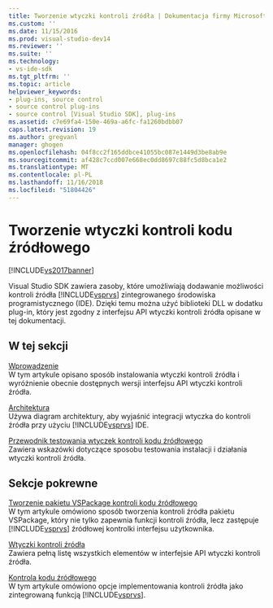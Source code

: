 ```yaml
---
title: Tworzenie wtyczki kontroli źródła | Dokumentacja firmy Microsoft
ms.custom: ''
ms.date: 11/15/2016
ms.prod: visual-studio-dev14
ms.reviewer: ''
ms.suite: ''
ms.technology:
- vs-ide-sdk
ms.tgt_pltfrm: ''
ms.topic: article
helpviewer_keywords:
- plug-ins, source control
- source control plug-ins
- source control [Visual Studio SDK], plug-ins
ms.assetid: c7e69fa4-150e-469a-a6fc-fa1260bdbb07
caps.latest.revision: 19
ms.author: gregvanl
manager: ghogen
ms.openlocfilehash: 04f8cc2f165ddbce41055bc087e1449d3be8ab9e
ms.sourcegitcommit: af428c7ccd007e668ec0dd8697c88fc5d8bca1e2
ms.translationtype: MT
ms.contentlocale: pl-PL
ms.lasthandoff: 11/16/2018
ms.locfileid: "51804426"
---
```

# <a name="creating-a-source-control-plug-in"></a>Tworzenie wtyczki kontroli kodu źródłowego
[!INCLUDE[vs2017banner](../../includes/vs2017banner.md)]

Visual Studio SDK zawiera zasoby, które umożliwiają dodawanie możliwości kontroli źródła [!INCLUDE[vsprvs](../../includes/vsprvs-md.md)] zintegrowanego środowiska programistycznego (IDE). Dzięki temu można użyć biblioteki DLL w dodatku plug-in, który jest zgodny z interfejsu API wtyczki kontroli źródła opisane w tej dokumentacji.  
  
## <a name="in-this-section"></a>W tej sekcji  
 [Wprowadzenie](../../extensibility/internals/getting-started-with-source-control-plug-ins.md)  
 W tym artykule opisano sposób instalowania wtyczki kontroli źródła i wyróżnienie obecnie dostępnych wersji interfejsu API wtyczki kontroli źródła.  
  
 [Architektura](../../extensibility/internals/source-control-plug-in-architecture.md)  
 Używa diagram architektury, aby wyjaśnić integracji wtyczka do kontroli źródła przy użyciu [!INCLUDE[vsprvs](../../includes/vsprvs-md.md)] IDE.  
  
 [Przewodnik testowania wtyczek kontroli kodu źródłowego](../../extensibility/internals/test-guide-for-source-control-plug-ins.md)  
 Zawiera wskazówki dotyczące sposobu testowania instalacji i działania wtyczki kontroli źródła.  
  
## <a name="related-sections"></a>Sekcje pokrewne  
 [Tworzenie pakietu VSPackage kontroli kodu źródłowego](../../extensibility/internals/creating-a-source-control-vspackage.md)  
 W tym artykule omówiono sposób tworzenia kontroli źródła pakietu VSPackage, który nie tylko zapewnia funkcji kontroli źródła, lecz zastępuje [!INCLUDE[vsprvs](../../includes/vsprvs-md.md)] źródłowej kontrolki interfejsu użytkownika.  
  
 [Wtyczki kontroli źródła](../../extensibility/source-control-plug-ins.md)  
 Zawiera pełną listę wszystkich elementów w interfejsie API wtyczki kontroli źródła.  
  
 [Kontrola kodu źródłowego](../../extensibility/internals/source-control.md)  
 W tym artykule omówiono opcje implementowania kontroli źródła jako zintegrowaną funkcją [!INCLUDE[vsprvs](../../includes/vsprvs-md.md)].


